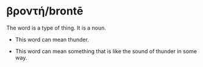 # βροντή/brontē
The word is a type of thing. It is a noun. 

* This word can mean thunder.

* This word can mean something that is like the sound of thunder in some way.
